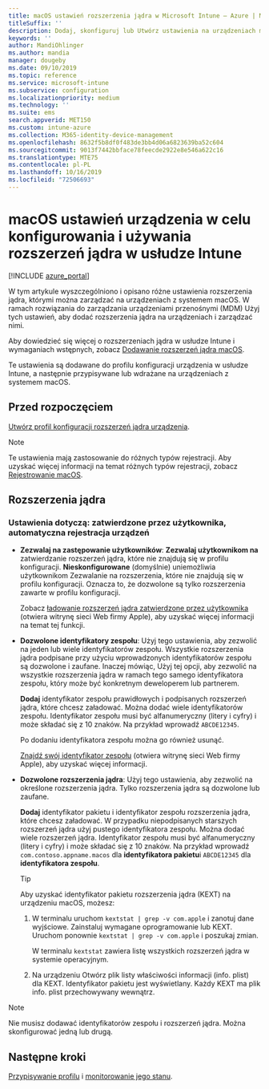 ```yaml
---
title: macOS ustawień rozszerzenia jądra w Microsoft Intune — Azure | Microsoft Docs
titleSuffix: ''
description: Dodaj, skonfiguruj lub Utwórz ustawienia na urządzeniach macOS, aby używać rozszerzeń jądra. Ponadto zezwól użytkownikom na przesłanianie zatwierdzonych rozszerzeń, zezwalanie na wszystkie rozszerzenia z identyfikatora zespołu lub zezwalanie na określone rozszerzenia lub aplikacje w Microsoft Intune.
keywords: ''
author: MandiOhlinger
ms.author: mandia
manager: dougeby
ms.date: 09/10/2019
ms.topic: reference
ms.service: microsoft-intune
ms.subservice: configuration
ms.localizationpriority: medium
ms.technology: ''
ms.suite: ems
search.appverid: MET150
ms.custom: intune-azure
ms.collection: M365-identity-device-management
ms.openlocfilehash: 8632f5b8df0f483de3bb4d06a6823639ba52c604
ms.sourcegitcommit: 9013f7442bbface78feecde2922e8e546a622c16
ms.translationtype: MTE75
ms.contentlocale: pl-PL
ms.lasthandoff: 10/16/2019
ms.locfileid: "72506693"
---
```

# <a name="macos-device-settings-to-configure-and-use-kernel-extensions-in-intune"></a>macOS ustawień urządzenia w celu konfigurowania i używania rozszerzeń jądra w usłudze Intune

[!INCLUDE [azure_portal](../includes/azure_portal.md)]

W tym artykule wyszczególniono i opisano różne ustawienia rozszerzenia jądra, którymi można zarządzać na urządzeniach z systemem macOS. W ramach rozwiązania do zarządzania urządzeniami przenośnymi (MDM) Użyj tych ustawień, aby dodać rozszerzenia jądra na urządzeniach i zarządzać nimi.

Aby dowiedzieć się więcej o rozszerzeniach jądra w usłudze Intune i wymaganiach wstępnych, zobacz [Dodawanie rozszerzeń jądra macOS](../kernel-extensions-overview-macos.md).

Te ustawienia są dodawane do profilu konfiguracji urządzenia w usłudze Intune, a następnie przypisywane lub wdrażane na urządzeniach z systemem macOS.

## <a name="before-you-begin"></a>Przed rozpoczęciem

[Utwórz profil konfiguracji rozszerzeń jądra urządzenia](../kernel-extensions-overview-macos.md).

> [!NOTE]
> Te ustawienia mają zastosowanie do różnych typów rejestracji. Aby uzyskać więcej informacji na temat różnych typów rejestracji, zobacz [Rejestrowanie macOS](../macos-enroll.md).

## <a name="kernel-extensions"></a>Rozszerzenia jądra

### <a name="settings-apply-to-user-approved-automated-device-enrollment"></a>Ustawienia dotyczą: zatwierdzone przez użytkownika, automatyczna rejestracja urządzeń

- **Zezwalaj na zastępowanie użytkowników**: **Zezwalaj użytkownikom na** zatwierdzanie rozszerzeń jądra, które nie znajdują się w profilu konfiguracji. **Nieskonfigurowane** (domyślnie) uniemożliwia użytkownikom Zezwalanie na rozszerzenia, które nie znajdują się w profilu konfiguracji. Oznacza to, że dozwolone są tylko rozszerzenia zawarte w profilu konfiguracji.

  Zobacz [ładowanie rozszerzeń jądra zatwierdzone przez użytkownika](https://developer.apple.com/library/archive/technotes/tn2459/_index.html) (otwiera witrynę sieci Web firmy Apple), aby uzyskać więcej informacji na temat tej funkcji.

- **Dozwolone identyfikatory zespołu**: Użyj tego ustawienia, aby zezwolić na jeden lub wiele identyfikatorów zespołu. Wszystkie rozszerzenia jądra podpisane przy użyciu wprowadzonych identyfikatorów zespołu są dozwolone i zaufane. Inaczej mówiąc, Użyj tej opcji, aby zezwolić na wszystkie rozszerzenia jądra w ramach tego samego identyfikatora zespołu, który może być konkretnym deweloperem lub partnerem.

  **Dodaj** identyfikator zespołu prawidłowych i podpisanych rozszerzeń jądra, które chcesz załadować. Można dodać wiele identyfikatorów zespołu. Identyfikator zespołu musi być alfanumeryczny (litery i cyfry) i może składać się z 10 znaków. Na przykład wprowadź `ABCDE12345`.

  Po dodaniu identyfikatora zespołu można go również usunąć.

  [Znajdź swój identyfikator zespołu](https://help.apple.com/developer-account/#/dev55c3c710c) (otwiera witrynę sieci Web firmy Apple), aby uzyskać więcej informacji.

- **Dozwolone rozszerzenia jądra**: Użyj tego ustawienia, aby zezwolić na określone rozszerzenia jądra. Tylko rozszerzenia jądra są dozwolone lub zaufane. 

  **Dodaj** identyfikator pakietu i identyfikator zespołu rozszerzenia jądra, które chcesz załadować. W przypadku niepodpisanych starszych rozszerzeń jądra użyj pustego identyfikatora zespołu. Można dodać wiele rozszerzeń jądra. Identyfikator zespołu musi być alfanumeryczny (litery i cyfry) i może składać się z 10 znaków. Na przykład wprowadź `com.contoso.appname.macos` dla **identyfikatora pakietu**i `ABCDE12345` dla **identyfikatora zespołu**.

  > [!TIP]
  > Aby uzyskać identyfikator pakietu rozszerzenia jądra (KEXT) na urządzeniu macOS, możesz:
  >
  > 1. W terminalu uruchom `kextstat | grep -v com.apple` i zanotuj dane wyjściowe. Zainstaluj wymagane oprogramowanie lub KEXT. Uruchom ponownie `kextstat | grep -v com.apple` i poszukaj zmian.
  >
  >    W terminalu `kextstat` zawiera listę wszystkich rozszerzeń jądra w systemie operacyjnym. 
  >
  > 2. Na urządzeniu Otwórz plik listy właściwości informacji (info. plist) dla KEXT. Identyfikator pakietu jest wyświetlany. Każdy KEXT ma plik info. plist przechowywany wewnątrz. 

> [!NOTE]
> Nie musisz dodawać identyfikatorów zespołu i rozszerzeń jądra. Można skonfigurować jedną lub drugą.

## <a name="next-steps"></a>Następne kroki

[Przypisywanie profilu](../device-profile-assign.md) i [monitorowanie jego stanu](../device-profile-monitor.md).
